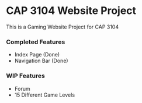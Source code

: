# CAP 3104 Website Project
This is a Gaming Website Project for CAP 3104

### Completed Features ###

- Index Page (Done)
- Navigation Bar (Done)

### WIP Features ###

- Forum
- 15 Different Game Levels
